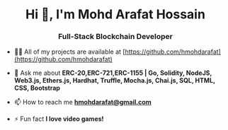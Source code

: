 <h1 align="center">Hi 👋, I'm Mohd Arafat Hossain</h1>
<h3 align="center">Full-Stack Blockchain Developer</h3>

- 👨‍💻 All of my projects are available at [https://github.com/hmohdarafat](https://github.com/hmohdarafat)

- 💬 Ask me about **ERC-20,ERC-721,ERC-1155 | Go, Solidity, NodeJS, Web3.js, Ethers.js, Hardhat, Truffle, Mocha.js, Chai.js, SQL, HTML, CSS, Bootstrap**

- 📫 How to reach me **hmohdarafat@gmail.com**

- ⚡ Fun fact **I love video games!**
